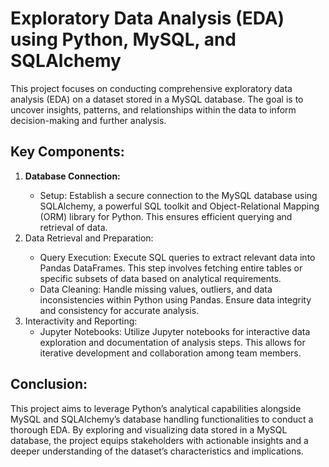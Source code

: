 <h1>Exploratory Data Analysis (EDA) using Python, MySQL, and SQLAlchemy</h1>

This project focuses on conducting comprehensive exploratory data analysis (EDA) on a dataset stored in a MySQL database. The goal is to uncover insights, patterns, and relationships within the data to inform decision-making and further analysis.

<h2>Key Components:</h2>
<ol>
<li><b>Database Connection:</b></li>
<ul>
<li>Setup: Establish a secure connection to the MySQL database using SQLAlchemy, a powerful SQL toolkit and Object-Relational Mapping (ORM) library for Python. This ensures efficient querying and retrieval of data.</li>
</ul>

<li>Data Retrieval and Preparation:</li>
<ul>
  <li>Query Execution: Execute SQL queries to extract relevant data into Pandas DataFrames. This step involves fetching entire tables or specific subsets of data based on analytical requirements.</li>
  <li>Data Cleaning: Handle missing values, outliers, and data inconsistencies within Python using Pandas. Ensure data integrity and consistency for accurate analysis.</li>
</ul>


<li>
Interactivity and Reporting:

<ul>
<li>Jupyter Notebooks: Utilize Jupyter notebooks for interactive data exploration and documentation of analysis steps. This allows for iterative development and collaboration among team members.</li>
</ul>
</li>
</ol>

<h2>Conclusion:</h2>
This project aims to leverage Python’s analytical capabilities alongside MySQL and SQLAlchemy’s database handling functionalities to conduct a thorough EDA. By exploring and visualizing data stored in a MySQL database, the project equips stakeholders with actionable insights and a deeper understanding of the dataset’s characteristics and implications.
